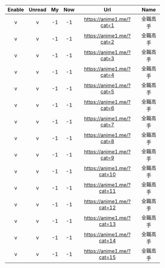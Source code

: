  | Enable|Unread|My|Now|Url|Name |
 | :-:|:-:|:-:|:-:|:-:|:-: |
  | v  | v | -1 | -1 | https://anime1.me/?cat=1 | 全職高手 |
 | v  | v | -1 | -1 | https://anime1.me/?cat=2 | 全職高手 |
 | v  | v | -1 | -1 | https://anime1.me/?cat=3 | 全職高手 |
 | v  | v | -1 | -1 | https://anime1.me/?cat=4 | 全職高手 |
 | v  | v | -1 | -1 | https://anime1.me/?cat=5 | 全職高手 |
 | v  | v | -1 | -1 | https://anime1.me/?cat=6 | 全職高手 |
 | v  | v | -1 | -1 | https://anime1.me/?cat=7 | 全職高手 |
 | v  | v | -1 | -1 | https://anime1.me/?cat=8 | 全職高手 |
 | v  | v | -1 | -1 | https://anime1.me/?cat=9 | 全職高手 |
 | v  | v | -1 | -1 | https://anime1.me/?cat=10 | 全職高手 |
 | v  | v | -1 | -1 | https://anime1.me/?cat=11 | 全職高手 |
 | v  | v | -1 | -1 | https://anime1.me/?cat=12 | 全職高手 |
 | v  | v | -1 | -1 | https://anime1.me/?cat=13 | 全職高手 |
 | v  | v | -1 | -1 | https://anime1.me/?cat=14 | 全職高手 |
 | v  | v | -1 | -1 | https://anime1.me/?cat=15 | 全職高手 |